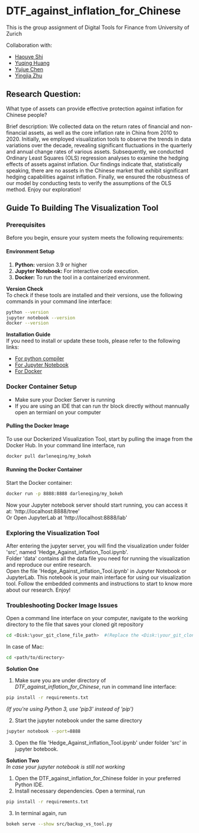 # DTF_against_inflation_for_Chinese

This is the group assignment of Digital Tools for Finance from University of Zurich

Collaboration with: 
- [Haouye Shi](https://github.com/EllaHaoyueShi)
- [Yuqing Huang](https://github.com/DarleneQing)
- [Yujue Chen](https://github.com/B623-creator)
- [Yingjia Zhu](https://github.com/zyjimn)


## Research Question:
What type of assets can provide effective protection against inflation for Chinese people?

Brief description: We collected data on the return rates of financial and non-financial assets, as well as the core inflation rate in China from 2010 to 2020. Initially, we employed visualization tools to observe the trends in data variations over the decade, revealing significant fluctuations in the quarterly and annual change rates of various assets. Subsequently, we conducted Ordinary Least Squares (OLS) regression analyses to examine the hedging effects of assets against inflation. Our findings indicate that, statistically speaking, there are no assets in the Chinese market that exhibit significant hedging capabilities against inflation. Finally, we ensured the robustness of our model by conducting tests to verify the assumptions of the OLS method. Enjoy our exploration!


## Guide To Building The Visualization Tool
### Prerequisites
Before you begin, ensure your system meets the following requirements:
#### Environment Setup
1. **Python:** version 3.9 or higher
2. **Jupyter Notebook:** For interactive code execution.
3. **Docker:** To run the tool in a containerized environment.

**Version Check** <br>
To check if these tools are installed and their versions, use the following commands in your command line interface:
```bash
python --version
jupyter notebook --version
docker --version
```

**Installation Guide** <br>
If you need to install or update these tools, please refer to the following links:
- [For python compiler](https://www.python.org/downloads/)
- [For Jupyter Notebook](https://jupyter.org/install)
- [For Docker](https://www.docker.com/get-started/)

### Docker Container Setup
- Make sure your Docker Server is running
- If you are using an IDE that can run thr block directly without mannually open an termianl on your computer
#### Pulling the Docker Image
To use our Dockerized Visualization Tool, start by pulling the image from the Docker Hub. In your command line interface, run
```bash
docker pull darleneqing/my_bokeh
```

#### Running the Docker Container
Start the Docker container:
```bash
docker run -p 8888:8888 darleneqing/my_bokeh
```

Now your Jupyter notebook server should start running, you can access it at: 'http://localhost:8888/tree' <br>
Or Open JupyterLab at 'http://localhost:8888/lab'

### Exploring the Visualization Tool
After entering the jupyter server, you will find the visualization under folder 'src', named 'Hedge_Against_inflation_Tool.ipynb'. <br>
Folder 'data' contains all the data file you need for running the visualization and reproduce our entire research. <br>
Open the file 'Hedge_Against_inflation_Tool.ipynb' in Jupyter Notebook or JupyterLab. This notebook is your main interface for using our visualization tool. Follow the embedded comments and instructions to start to know more about our research. Enjoy!

### Troubleshooting Docker Image Issues
Open a command line interface on your computer, navigate to the working directory to the file that saves your cloned git repository
```bash
cd <Disk:\your_git_clone_file_path>  #(Replace the <Disk:\your_git_clone_file_path> of your choice)
```
In case of Mac:
```bash
cd <path/to/directory>
```
**Solution One**
1. Make sure you are under directory of *DTF_against_inflation_for_Chinese*, run in command line interface:
```bash
pip install -r requirements.txt
```
*(If you're using Python 3, use 'pip3' instead of 'pip')*

2. Start the jupyter notebook under the same directory
```bash
jupyter notebook --port=8888
```
3. Open the file 'Hedge_Against_inflation_Tool.ipynb' under folder 'src' in jupyter botebook.

**Solution Two** <br>
*In case your jupyter notebook is still not working* <br>
1. Open the DTF_against_inflation_for_Chinese folder in your preferred Python IDE.
2. Install necessary dependencies. Open a terminal, run
```bash
pip install -r requirements.txt
```
3. In terminal again, run
```bash
bokeh serve --show src/backup_vs_tool.py
```



